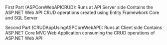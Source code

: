 First Part (ASPCoreWebAPICRUD):
Runs at API Server side
Contains the ASP.NET Web API CRUD operations created using Entity Framewkork Core and SQL Server


Second Part (CRUDAppUsingASPCoreWebAPI):
Runs at Client side
Contains ASP.NET Core MVC Web Application consuming the CRUD operations of ASP.NET Web API
